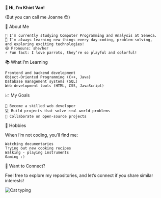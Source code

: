 **👋 Hi, I’m Khiet Van!**

(But you can call me Joanne 😊)

👀 About Me

    🌱 I’m currently studying Computer Programming and Analysis at Seneca.
    👀 I’m always learning new things every day—coding, problem-solving, and exploring exciting technologies!
    😄 Pronouns: she/her
    ⚡ Fun fact: I love parrots, they’re so playful and colorful!

📚 What I’m Learning

    Frontend and backend development
    Object-Oriented Programming (C++, Java)
    Database management systems (SQL)
    Web development tools (HTML, CSS, JavaScript)

📈 My Goals

    🌟 Become a skilled web developer
    💻 Build projects that solve real-world problems
    🔗 Collaborate on open-source projects

🎨 Hobbies

When I’m not coding, you’ll find me:

    Watching documentaries
    Trying out new cooking recipes
    Walking - playing instruments
    Gaming :) 

🎉 Want to Connect?

Feel free to explore my repositories, and let’s connect if you share similar interests!

![Cat typing](https://i.giphy.com/media/v1.Y2lkPTc5MGI3NjExZnBmbTRiMGtlMHhydTR3MnptNHIxYTA1MmJpMjg0Zzk1amN0OXlwbCZlcD12MV9pbnRlcm5hbF9naWZfYnlfaWQmY3Q9Zw/LHZyixOnHwDDy/giphy.gif)


<!---
khietvan123/khietvan123 is a ✨ special ✨ repository because its `README.md` (this file) appears on your GitHub profile.
You can click the Preview link to take a look at your changes.
--->
